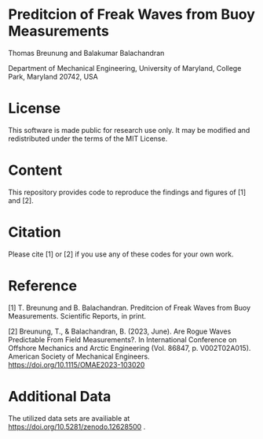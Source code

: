 # Preditcion of Freak Waves from Buoy Measurements
Thomas Breunung and Balakumar Balachandran

Department of Mechanical Engineering, University of Maryland, College Park, Maryland 20742, USA
# License
This software is made public for research use only. It may be modified and redistributed under the terms of the MIT License.

# Content
This repository provides code to reproduce the findings and figures of [1] and [2].
 
# Citation
Please cite [1] or [2] if you use any of these codes for your own work. 

# Reference
[1] T. Breunung and B. Balachandran. Preditcion of Freak Waves from Buoy Measurements. Scientific Reports, in print.

[2] Breunung, T., & Balachandran, B. (2023, June). Are Rogue Waves Predictable From Field Measurements?. In International Conference on Offshore Mechanics and Arctic Engineering (Vol. 86847, p. V002T02A015). American Society of Mechanical Engineers. https://doi.org/10.1115/OMAE2023-103020

# Additional Data

The utilized data sets are availiable at https://doi.org/10.5281/zenodo.12628500 .

